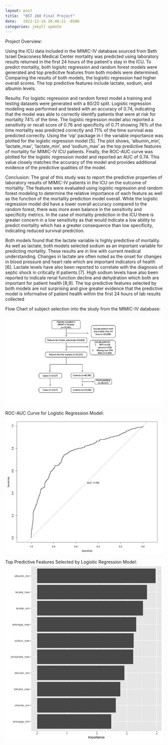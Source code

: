 ```yaml
---
layout: post
title:  "BST 260 Final Project"
date:   2022-12-16 20:48:21 -0500
categories: jekyll update
---
```


Project Overview: 

Using the ICU data included in the MIMIC-IV database sourced from Beth Israel Deaconess Medical Center mortality was predicted using laboratory results returned in the first 24 hours of the patient's stay in the ICU. 
To predict mortality, both logisitc regression and random forest models were generated and top predicitve features from both models were determined. 
Comparing the results of both models, the logisitic regression had higher overall scores. The top predictive features include lactate, sodium, and albumin levels. 

Results: 
For logistic regression and random forest model a training and testing datasets were generated with a 80/20 split. Logistic regression modeling was performed and tested with an accuracy of 0.74, indicating that the model was able to correctly identify patients that were at risk for mortality 74% of the time. The logistic regression model also reported a sensitivity or recall score of 0.76  and specificity of 0.71 showing 76% of the time mortality was predicted correctly and 71% of the time survival was predicted correctly. Using the ‘vip’ package in r the variable importance was plotted for the logistic regression model [5]. The plot shows, ‘albumin_min’, ‘lactate_max’, ‘lactate_min’, and ‘sodium_max’ as the top predictive features of mortality for MIMIC-IV ICU patients. Finally, the ROC-AUC curve was plotted for the logistic regression model and reported an AUC of 0.74. This value closely matches the accuracy of the model and provides additional evidence of the predictive qualities of the model. 

Conclusion:
The goal of this study was to report the predictive properties of laboratory results of MIMIC-IV patients in the ICU on the outcome of mortality. The features were evaluated using logistic regression and random forest modeling to determine the relative importance of each feature as well as the function of the mortality prediction model overall. While the logistic regression model did have a lower overall accuracy compared to the random forest, there was more even balance in the sensitivity and specificity metrics. In the case of mortality prediction in the ICU there is greater concern in a low sensitivity as that would indicate a low ability to predict mortality which has a greater consequence than low specificity, indicating reduced survival prediction.
 
 Both models found that the lactate variable is highly predictive of mortality. As well as lactate, both models selected sodium as an important variable for predicting mortality. These results are in line with current medical understanding. Changes in lactate are often noted as the onset for changes in blood pressure and heart rate which are important indicators of health [6]. Lactate levels have also been reported to correlate with the diagnosis of septic shock in critically ill patients [7].  High sodium levels have also been reported to indicate renal function decline and dehydration which both are important for patient health [8,9]. The top predictive features selected  by both models are not surprising and give greater evidence that the predictive model is informative of patient health within the first 24 hours of lab results collected

Flow Chart of subject selection into the study from the MIMIC-IV database:

![Flow-Chart](https://github.com/zoe-love/BST-260-Final-Project/blob/main/FlowChart.png?raw=true "Subject Selection Flow Chart")

ROC-AUC Curve for Logistic Regression Model:
![ROC-AUC](https://github.com/zoe-love/BST-260-Final-Project/blob/main/ROC_AUC.png?raw=true "ROC-AUC")

Top Predictive Features Selected by Logistic Regression Model:
![VIP](https://github.com/zoe-love/BST-260-Final-Project/blob/main/VIP_log.png?raw=true "VIP Log")
